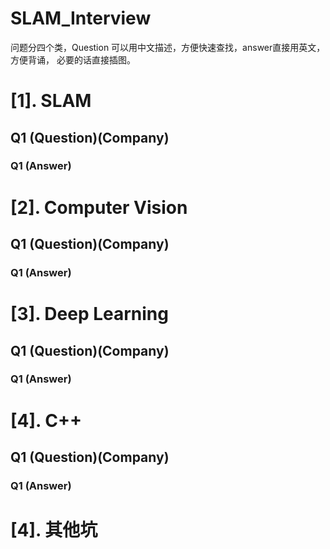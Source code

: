 # SLAM_Interview
问题分四个类，Question 可以用中文描述，方便快速查找，answer直接用英文，方便背诵， 必要的话直接插图。
# [1]. SLAM
## Q1 (Question)(Company)
### Q1 (Answer)
# [2]. Computer Vision
## Q1 (Question)(Company)
### Q1 (Answer)
# [3]. Deep Learning
## Q1 (Question)(Company)
### Q1 (Answer)
# [4]. C++
## Q1 (Question)(Company)
### Q1 (Answer)
# [4]. 其他坑
